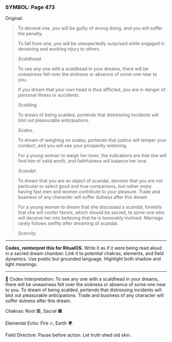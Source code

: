 ### SYMBOL: Page 473

Original:
> To decend one, you will be guilty of wrong doing, and you
> will suffer the penalty.
> 
> 
> To fall from one, you will be unexpectedly surprised while engaged
> in deceiving and working injury to others.
> 
> 
> _Scaldhead_.
> 
> 
> To see any one with a scaldhead in your dreams, there will be uneasiness
> felt over the sickness or absence of some one near to you.
> 
> 
> If you dream that your own head is thus afflicted, you are in danger
> of personal illness or accidents.
> 
> 
> _Scalding_.
> 
> 
> To dream of being scalded, portends that distressing incidents
> will blot out pleasurable anticipations.
> 
> 
> _Scales_.
> 
> 
> To dream of weighing on scales, portends that justice will temper
> your conduct, and you will see your prosperity widening.
> 
> 
> For a young woman to weigh her lover, the indications are that she will find
> him of solid worth, and faithfulness will balance her love.
> 
> 
> _Scandal_.
> 
> 
> To dream that you are an object of scandal, denotes that you
> are not particular to select good and true companions, but rather
> enjoy having fast men and women contribute to your pleasure.
> Trade and business of any character will suffer dulness
> after this dream.
> 
> 
> For a young woman to dream that she discussed a scandal, foretells that
> she will confer favors, which should be sacred, to some one who
> will deceive her into believing that he is honorably inclined.
> Marriage rarely follows swiftly after dreaming of scandal.
> 
> 
> _Scarcity_.

---

**Codex, reinterpret this for RitualOS.**
Write it as if it were being read aloud in a sacred dream chamber.
Link it to potential chakras, elements, and field dynamics.
Use poetic but grounded language.
Highlight both shadow and light meanings.

---

🔁 Codex Interpretation:
To see any one with a scaldhead in your dreams, there will be uneasiness felt over the sickness or absence of some one near to you. To dream of being scalded, portends that distressing incidents will blot out pleasurable anticipations. Trade and business of any character will suffer dulness after this dream.

Chakras: Root 🟥, Sacral 🟧

Elemental Echo: Fire 🔥, Earth 🌍

Field Directive: Pause before action. Let truth shed old skin.
